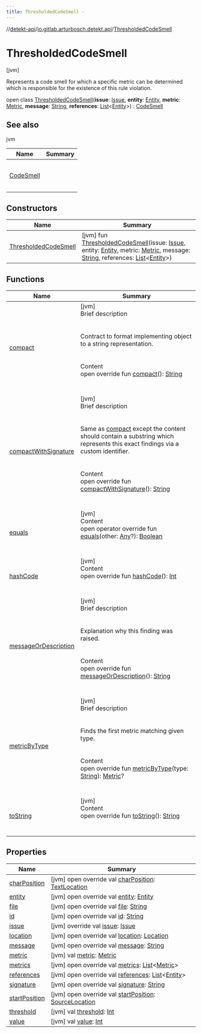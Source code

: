 ```yaml
---
title: ThresholdedCodeSmell -
---
```

//[detekt-api](../../index.md)/[io.gitlab.arturbosch.detekt.api](../index.md)/[ThresholdedCodeSmell](index.md)



# ThresholdedCodeSmell  
 [jvm] 

Represents a code smell for which a specific metric can be determined which is responsible for the existence of this rule violation.

open class [ThresholdedCodeSmell](index.md)(**issue**: [Issue](../-issue/index.md), **entity**: [Entity](../-entity/index.md), **metric**: [Metric](../-metric/index.md), **message**: [String](https://kotlinlang.org/api/latest/jvm/stdlib/kotlin/-string/index.html), **references**: [List](https://kotlinlang.org/api/latest/jvm/stdlib/kotlin.collections/-list/index.html)<[Entity](../-entity/index.md)>) : [CodeSmell](../-code-smell/index.md)   


## See also  
  
jvm  
  
|  Name|  Summary| 
|---|---|
| [CodeSmell](../-code-smell/index.md)| <br><br><br><br>
  


## Constructors  
  
|  Name|  Summary| 
|---|---|
| [ThresholdedCodeSmell](-thresholded-code-smell.md)|  [jvm] fun [ThresholdedCodeSmell](-thresholded-code-smell.md)(issue: [Issue](../-issue/index.md), entity: [Entity](../-entity/index.md), metric: [Metric](../-metric/index.md), message: [String](https://kotlinlang.org/api/latest/jvm/stdlib/kotlin/-string/index.html), references: [List](https://kotlinlang.org/api/latest/jvm/stdlib/kotlin.collections/-list/index.html)<[Entity](../-entity/index.md)>)   <br>


## Functions  
  
|  Name|  Summary| 
|---|---|
| [compact](compact.md)| [jvm]  <br>Brief description  <br><br><br>Contract to format implementing object to a string representation.<br><br>  <br>Content  <br>open override fun [compact](compact.md)(): [String](https://kotlinlang.org/api/latest/jvm/stdlib/kotlin/-string/index.html)  <br><br><br>
| [compactWithSignature](../-code-smell/compact-with-signature.md)| [jvm]  <br>Brief description  <br><br><br>Same as [compact](compact.md) except the content should contain a substring which represents this exact findings via a custom identifier.<br><br>  <br>Content  <br>open override fun [compactWithSignature](../-code-smell/compact-with-signature.md)(): [String](https://kotlinlang.org/api/latest/jvm/stdlib/kotlin/-string/index.html)  <br><br><br>
| [equals](../../io.gitlab.arturbosch.detekt.api.internal/-yaml-config/-companion/index.md#kotlin/Any/equals/#kotlin.Any?/PointingToDeclaration/)| [jvm]  <br>Content  <br>open operator override fun [equals](../../io.gitlab.arturbosch.detekt.api.internal/-yaml-config/-companion/index.md#kotlin/Any/equals/#kotlin.Any?/PointingToDeclaration/)(other: [Any](https://kotlinlang.org/api/latest/jvm/stdlib/kotlin/-any/index.html)?): [Boolean](https://kotlinlang.org/api/latest/jvm/stdlib/kotlin/-boolean/index.html)  <br><br><br>
| [hashCode](../../io.gitlab.arturbosch.detekt.api.internal/-yaml-config/-companion/index.md#kotlin/Any/hashCode/#/PointingToDeclaration/)| [jvm]  <br>Content  <br>open override fun [hashCode](../../io.gitlab.arturbosch.detekt.api.internal/-yaml-config/-companion/index.md#kotlin/Any/hashCode/#/PointingToDeclaration/)(): [Int](https://kotlinlang.org/api/latest/jvm/stdlib/kotlin/-int/index.html)  <br><br><br>
| [messageOrDescription](message-or-description.md)| [jvm]  <br>Brief description  <br><br><br>Explanation why this finding was raised.<br><br>  <br>Content  <br>open override fun [messageOrDescription](message-or-description.md)(): [String](https://kotlinlang.org/api/latest/jvm/stdlib/kotlin/-string/index.html)  <br><br><br>
| [metricByType](../-has-metrics/metric-by-type.md)| [jvm]  <br>Brief description  <br><br><br>Finds the first metric matching given type.<br><br>  <br>Content  <br>open override fun [metricByType](../-has-metrics/metric-by-type.md)(type: [String](https://kotlinlang.org/api/latest/jvm/stdlib/kotlin/-string/index.html)): [Metric](../-metric/index.md)?  <br><br><br>
| [toString](../-code-smell/to-string.md)| [jvm]  <br>Content  <br>open override fun [toString](../-code-smell/to-string.md)(): [String](https://kotlinlang.org/api/latest/jvm/stdlib/kotlin/-string/index.html)  <br><br><br>


## Properties  
  
|  Name|  Summary| 
|---|---|
| [charPosition](index.md#io.gitlab.arturbosch.detekt.api/ThresholdedCodeSmell/charPosition/#/PointingToDeclaration/)|  [jvm] open override val [charPosition](index.md#io.gitlab.arturbosch.detekt.api/ThresholdedCodeSmell/charPosition/#/PointingToDeclaration/): [TextLocation](../-text-location/index.md)   <br>
| [entity](index.md#io.gitlab.arturbosch.detekt.api/ThresholdedCodeSmell/entity/#/PointingToDeclaration/)|  [jvm] open override val [entity](index.md#io.gitlab.arturbosch.detekt.api/ThresholdedCodeSmell/entity/#/PointingToDeclaration/): [Entity](../-entity/index.md)   <br>
| [file](index.md#io.gitlab.arturbosch.detekt.api/ThresholdedCodeSmell/file/#/PointingToDeclaration/)|  [jvm] open override val [file](index.md#io.gitlab.arturbosch.detekt.api/ThresholdedCodeSmell/file/#/PointingToDeclaration/): [String](https://kotlinlang.org/api/latest/jvm/stdlib/kotlin/-string/index.html)   <br>
| [id](index.md#io.gitlab.arturbosch.detekt.api/ThresholdedCodeSmell/id/#/PointingToDeclaration/)|  [jvm] open override val [id](index.md#io.gitlab.arturbosch.detekt.api/ThresholdedCodeSmell/id/#/PointingToDeclaration/): [String](https://kotlinlang.org/api/latest/jvm/stdlib/kotlin/-string/index.html)   <br>
| [issue](index.md#io.gitlab.arturbosch.detekt.api/ThresholdedCodeSmell/issue/#/PointingToDeclaration/)|  [jvm] override val [issue](index.md#io.gitlab.arturbosch.detekt.api/ThresholdedCodeSmell/issue/#/PointingToDeclaration/): [Issue](../-issue/index.md)   <br>
| [location](index.md#io.gitlab.arturbosch.detekt.api/ThresholdedCodeSmell/location/#/PointingToDeclaration/)|  [jvm] open override val [location](index.md#io.gitlab.arturbosch.detekt.api/ThresholdedCodeSmell/location/#/PointingToDeclaration/): [Location](../-location/index.md)   <br>
| [message](index.md#io.gitlab.arturbosch.detekt.api/ThresholdedCodeSmell/message/#/PointingToDeclaration/)|  [jvm] open override val [message](index.md#io.gitlab.arturbosch.detekt.api/ThresholdedCodeSmell/message/#/PointingToDeclaration/): [String](https://kotlinlang.org/api/latest/jvm/stdlib/kotlin/-string/index.html)   <br>
| [metric](index.md#io.gitlab.arturbosch.detekt.api/ThresholdedCodeSmell/metric/#/PointingToDeclaration/)|  [jvm] val [metric](index.md#io.gitlab.arturbosch.detekt.api/ThresholdedCodeSmell/metric/#/PointingToDeclaration/): [Metric](../-metric/index.md)   <br>
| [metrics](index.md#io.gitlab.arturbosch.detekt.api/ThresholdedCodeSmell/metrics/#/PointingToDeclaration/)|  [jvm] open override val [metrics](index.md#io.gitlab.arturbosch.detekt.api/ThresholdedCodeSmell/metrics/#/PointingToDeclaration/): [List](https://kotlinlang.org/api/latest/jvm/stdlib/kotlin.collections/-list/index.html)<[Metric](../-metric/index.md)>   <br>
| [references](index.md#io.gitlab.arturbosch.detekt.api/ThresholdedCodeSmell/references/#/PointingToDeclaration/)|  [jvm] open override val [references](index.md#io.gitlab.arturbosch.detekt.api/ThresholdedCodeSmell/references/#/PointingToDeclaration/): [List](https://kotlinlang.org/api/latest/jvm/stdlib/kotlin.collections/-list/index.html)<[Entity](../-entity/index.md)>   <br>
| [signature](index.md#io.gitlab.arturbosch.detekt.api/ThresholdedCodeSmell/signature/#/PointingToDeclaration/)|  [jvm] open override val [signature](index.md#io.gitlab.arturbosch.detekt.api/ThresholdedCodeSmell/signature/#/PointingToDeclaration/): [String](https://kotlinlang.org/api/latest/jvm/stdlib/kotlin/-string/index.html)   <br>
| [startPosition](index.md#io.gitlab.arturbosch.detekt.api/ThresholdedCodeSmell/startPosition/#/PointingToDeclaration/)|  [jvm] open override val [startPosition](index.md#io.gitlab.arturbosch.detekt.api/ThresholdedCodeSmell/startPosition/#/PointingToDeclaration/): [SourceLocation](../-source-location/index.md)   <br>
| [threshold](index.md#io.gitlab.arturbosch.detekt.api/ThresholdedCodeSmell/threshold/#/PointingToDeclaration/)|  [jvm] val [threshold](index.md#io.gitlab.arturbosch.detekt.api/ThresholdedCodeSmell/threshold/#/PointingToDeclaration/): [Int](https://kotlinlang.org/api/latest/jvm/stdlib/kotlin/-int/index.html)   <br>
| [value](index.md#io.gitlab.arturbosch.detekt.api/ThresholdedCodeSmell/value/#/PointingToDeclaration/)|  [jvm] val [value](index.md#io.gitlab.arturbosch.detekt.api/ThresholdedCodeSmell/value/#/PointingToDeclaration/): [Int](https://kotlinlang.org/api/latest/jvm/stdlib/kotlin/-int/index.html)   <br>

